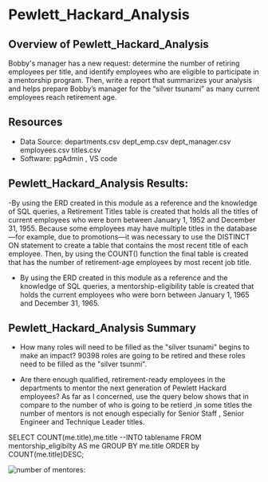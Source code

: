 # Pewlett_Hackard_Analysis


## Overview of Pewlett_Hackard_Analysis

 Bobby's manager has a new request: determine the number of retiring employees per title,
 and identify employees who are eligible to participate in a mentorship program. 
 Then, write a report that summarizes your analysis and helps 
 prepare Bobby’s manager for the “silver tsunami” as many current employees 
 reach retirement age.


## Resources
- Data Source: 
departments.csv
dept_emp.csv
dept_manager.csv
employees.csv
titles.csv
- Software: pgAdmin , VS code

## Pewlett_Hackard_Analysis Results:

-By using the ERD created in this module as a reference and the knowledge of 
SQL queries, a Retirement Titles table is created that holds all the titles of 
current employees who were born between January 1, 1952 and December 31, 1955. 
Because some employees may have multiple titles in the database—for example, due to 
promotions—it was  necessary to use the DISTINCT ON statement to create a table that 
contains the most recent title of each employee. Then, by using the COUNT() function 
the final table is created that has the number of retirement-age employees by most 
recent job title.



- By using the ERD created in this module as a reference and the knowledge of SQL
 queries, a mentorship-eligibility table is created that holds the current employees 
 who were born between January 1, 1965 and December 31, 1965.


  
## Pewlett_Hackard_Analysis Summary

- How many roles will need to be filled as the "silver tsunami" begins to make an impact?
90398 roles are going to be retired and these roles need to be filled as the "silver tsunmi".

- Are there enough qualified, retirement-ready employees in the departments to mentor the next 
generation of Pewlett Hackard employees?
As far as I concerned, use the query below shows that  in compare to the number of who is going 
to be retierd ,in some titles the number of mentors is not enough especially for 
Senior Staff , Senior Engineer and Technique Leader titles.


SELECT COUNT(me.title),me.title
--INTO tablename
FROM  mentorship_eligibilty AS me
GROUP BY me.title
ORDER by COUNT(me.title)DESC; 

![number of mentores:](Pewlett_Hackard_Analysis/number_of_mentores.png)
